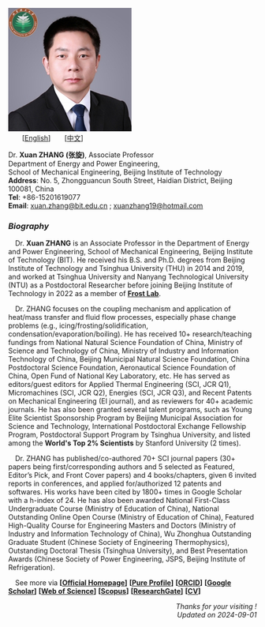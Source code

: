 ![Profile](https://github.com/xuanzhang19/EnglishCV/raw/master/Xuan_ZHANG_BIT.jpg)  
&emsp;&emsp;[<u>[English](https://en.xuanzhang.online)</u>]&emsp;&emsp;[<u>[中文](https://zh.xuanzhang.online)</u>]  

Dr. **Xuan ZHANG (张旋)**, Associate Professor  
Department of Energy and Power Engineering,  
School of Mechanical Engineering, Beijing Institute of Technology  
**Address**: No. 5, Zhongguancun South Street, Haidian District, Beijing 100081, China  
**Tel**: +86-15201619077  
**Email**: [<u>xuan.zhang@bit.edu.cn</u>](mailto:xuan.zhang@bit.edu.cn) ; <u> [xuanzhang19@hotmail.com](mailto:xuanzhang19@hotmail.com) </u>   

### ***Biography***  
&emsp;Dr. **Xuan ZHANG** is an Associate Professor in the Department of Energy and Power Engineering, School of Mechanical Engineering, Beijing Institute of Technology (BIT). He received his B.S. and Ph.D. degrees from Beijing Institute of Technology and Tsinghua University (THU) in 2014 and 2019, and worked at Tsinghua University and Nanyang Technological University (NTU) as a Postdoctoral Researcher before joining Beijing Institute of Technology in 2022 as a member of <u>[**Frost Lab**](https://www.x-mol.com/groups/FrostLab)</u>.  

&emsp;Dr. ZHANG focuses on the coupling mechanism and application of heat/mass transfer and fluid flow processes, especially phase change problems (e.g., icing/frosting/solidification, condensation/evaporation/boiling). He has received 10+ research/teaching fundings from National Natural Science Foundation of China, Ministry of Science and Technology of China, Ministry of Industry and Information Technology of China, Beijing Municipal Natural Science Foundation, China Postdoctoral Science Foundation, Aeronautical Science Foundation of China, Open Fund of National Key Laboratory, etc. He has served as editors/guest editors for Applied Thermal Engineering (SCI, JCR Q1), Micromachines (SCI, JCR Q2), Energies (SCI, JCR Q3), and Recent Patents on Mechanical Engineering (EI journal), and as reviewers for 40+ academic journals. He has also been granted several talent programs, such as Young Elite Scientist Sponsorship Program by Beijing Municipal Association for Science and Technology, International Postdoctoral Exchange Fellowship Program, Postdoctoral Support Program by Tsinghua University, and listed among the **World's Top 2% Scientists** by Stanford University (2 times).  

&emsp;Dr. ZHANG has published/co-authored 70+ SCI journal papers (30+ papers being first/corresponding authors and 5 selected as Featured, Editor’s Pick, and Front Cover papers) and 4 books/chapters, given 6 invited reports in conferences, and applied for/authorized 12 patents and softwares. His works have been cited by 1800+ times in Google Scholar with a h-index of 24. He has also been awarded National First-Class Undergraduate Course (Ministry of Education of China), National Outstanding Online Open Course (Ministry of Education of China), Featured High-Quality Course for Engineering Masters and Doctors (Ministry of Industry and Information Technology of China), Wu Zhonghua Outstanding Graduate Student (Chinese Society of Engineering Thermophysics), Outstanding Doctoral Thesis (Tsinghua University), and Best Presentation Awards (Chinese Society of Power Engineering, JSPS, Beijing Institute of Refrigeration).  

&emsp;See more via **[<u>[Official Homepage](https://me.bit.edu.cn/szdw/jsml/rnydlgcx/zlydwgcyjs/fgjzc10/8a4feae1bc944c2eb6d859ead210573c.htm)</u>]**  **[<u>[Pure Profile](https://pure.bit.edu.cn/en/persons/xuan-zhang)</u>]**  **[<u>[ORCID](https://orcid.org/0000-0002-4999-7361)</u>]**  **[<u>[Google Scholar](https://scholar.google.com/citations?user=ebuOVAIAAAAJ)</u>]**  **[<u>[Web of Science](https://publons.com/researcher/AAB-1249-2020)</u>]** **[<u>[Scopus](https://www.scopus.com/authid/detail.uri?authorId=57142969300)</u>]**  **[<u>[ResearchGate](https://www.researchgate.net/profile/Xuan-Zhang-25)</u>]**  **[<u>[CV](https://www.jianguoyun.com/p/DXKBGGsQpsj_Bxj5o9gD)</u>]**  

<p align="right"> <i> Thanks for your visiting ! <br />
Updated on 2024-09-01 </i> </p>
